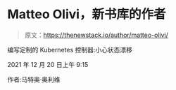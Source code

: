 # Matteo Olivi，新书库的作者

> 原文：<https://thenewstack.io/author/matteo-olivi/>

编写定制的 Kubernetes 控制器:小心状态漂移

2021 年 12 月 20 日上午 9:15

作者:马特奥·奥利维